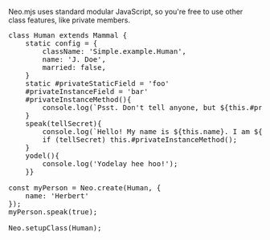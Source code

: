 Neo.mjs uses standard modular JavaScript, so you're free to use other class 
features, like private members.
<pre class="neo">
class Human extends Mammal {
    static config = {
        className: 'Simple.example.Human',
        name: 'J. Doe',
        married: false,
    }
    static #privateStaticField = 'foo'
    #privateInstanceField = 'bar'
    #privateInstanceMethod(){
        console.log(`Psst. Don't tell anyone, but ${this.#privateInstanceField} and ${Human.#privateStaticField}`);
    }
    speak(tellSecret){
        console.log(`Hello! My name is ${this.name}. I am ${this.married?'':'not'} married.`);
        if (tellSecret) this.#privateInstanceMethod();
    }
    yodel(){
        console.log('Yodelay hee hoo!');
    }}

const myPerson = Neo.create(Human, {
    name: 'Herbert'
});
myPerson.speak(true);

Neo.setupClass(Human);
</pre>
